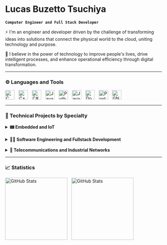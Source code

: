 #  Lucas Buzetto Tsuchiya

**`Computer Engineer and Full Stack Developer`**

⚡ I'm an engineer and developer driven by the challenge of transforming ideas into solutions that connect the physical world to the cloud, uniting technology and purpose.

🚀 I believe in the power of technology to improve people's lives, drive intelligent processes, and enhance operational efficiency through digital transformation.

<p align="left">

---

### ⚙ Languages and Tools
<!-- https://icongr.am/devicon -->
<!-- https://devicon.dev/ -->
<img 
    align="left" 
    alt="C"
    title="C" 
    width="30px" 
    style="padding-right: 10px;" 
    src="https://icongr.am/devicon/c-original.svg?size=128&color=1a1919" 
/>
<img 
    align="left" 
    alt="C++" 
    title="C++"
    width="30px" 
    style="padding-right: 10px;" 
    src="https://icongr.am/devicon/cplusplus-original.svg?size=128&color=1a1919" 
/>
<img 
    align="left" 
    alt="C#"
    title="C#" 
    width="30px" 
    style="padding-right: 10px;" 
    src="https://icongr.am/devicon/csharp-original.svg?size=128&color=1a1919" 
/>
<img 
    align="left" 
    alt="Java"
    title="Java" 
    width="30px" 
    style="padding-right: 10px;" 
    src="https://icongr.am/devicon/java-original.svg?size=128&color=1a1919" 
/>
<img 
    align="left" 
    alt="Python" 
    title="Python"
    width="30px" 
    style="padding-right: 10px;" 
    src="https://cdn.jsdelivr.net/gh/devicons/devicon@latest/icons/python/python-original.svg" 
/>
<img 
    align="left" 
    alt="JavaScript" 
    title="JavaScript"
    width="30px" 
    style="padding-right: 10px;" 
    src="https://cdn.jsdelivr.net/gh/devicons/devicon@latest/icons/javascript/javascript-original.svg" 
/>

<img 
    align="left" 
    alt="Docker" 
    title="Docker"
    width="30px" 
    style="padding-right: 10px;" 
    src="https://icongr.am/devicon/docker-original.svg?size=128&color=currentColor" 
/>
<img 
    align="left" 
    alt="PostgreSQL" 
    title="PostgreSQL"
    width="30px" 
    style="padding-right: 10px;" 
    src="https://icongr.am/devicon/postgresql-original.svg?size=128&color=currentColor" 
/>
<img 
    align="left" 
    alt="GNU Linux" 
    title="GNU Linux"
    width="30px" 
    style="padding-right: 10px;" 
    src="https://icongr.am/devicon/linux-original.svg?size=128&color=currentColor" 
/>


<br/>
<br/>

---
<!--
<details>
<summary style="font-size:1.25em;"><strong>📂 Technical Projects by Specialty </strong></summary> 
-->

### 📂 Technical Projects by Specialty


<details>
<summary><strong> 📟 Embedded and IoT</strong></summary>

- **[Simulador de Protocolos Industriais](https://github.com/seuusuario/projeto5)**  
  Ferramentas para simular e monitorar comunicação via Modbus, OPC-UA e BACnet.  
  `Python · Modbus TCP/RTU · OPC-UA · BACnet · CLI Interface`

- **[Estudo de Coexistência 5G/Wi-Fi](https://github.com/seuusuario/projeto6)**  
  Projeto de pesquisa focado em coexistência de redes 5G NR-U e Wi-Fi em espectros não licenciados.  
  `5G NR · Wi-Fi · Protocolos · Fairness Optimization · MATLAB`

</details>

<br/>

<details>
<summary><strong> 👨‍💻 Software Engineering and Fullstack Development</strong></summary>

- **[Simulador de Protocolos Industriais](https://github.com/seuusuario/projeto5)**  
  Ferramentas para simular e monitorar comunicação via Modbus, OPC-UA e BACnet.  
  `Python · Modbus TCP/RTU · OPC-UA · BACnet · CLI Interface`

- **[Estudo de Coexistência 5G/Wi-Fi](https://github.com/seuusuario/projeto6)**  
  Projeto de pesquisa focado em coexistência de redes 5G NR-U e Wi-Fi em espectros não licenciados.  
  `5G NR · Wi-Fi · Protocolos · Fairness Optimization · MATLAB`

</details>

<br/>

<details>
<summary><strong>📡 Telecommunications and Industrial Networks</strong></summary>

- **[Simulador de Protocolos Industriais](https://github.com/seuusuario/projeto5)**  
  Ferramentas para simular e monitorar comunicação via Modbus, OPC-UA e BACnet.  
  `Python · Modbus TCP/RTU · OPC-UA · BACnet · CLI Interface`

- **[Estudo de Coexistência 5G/Wi-Fi](https://github.com/seuusuario/projeto6)**  
  Projeto de pesquisa focado em coexistência de redes 5G NR-U e Wi-Fi em espectros não licenciados.  
  `5G NR · Wi-Fi · Protocolos · Fairness Optimization · MATLAB`

</details>

<!--
</details>
-->


---

### 📈 Statistics
<!-- https://github.com/anuraghazra/github-readme-stats -->

<p>
  <img 
    align="left" 
    alt="GitHub Stats" 
    height="200" 
    style="padding-right: 10px;" 
    src="https://github-readme-stats.vercel.app/api?username=lucasbtsuchiya&show_icons=true&include_all_commits=true" 
  />
<img 
      align="left" 
      alt="GitHub Stats" 
      height="200" 
      src="https://github-readme-stats.vercel.app/api/top-langs/?username=lucasbtsuchiya&layout=compact&custom_title=Technologies&langs_count=9" 
  />

</p>